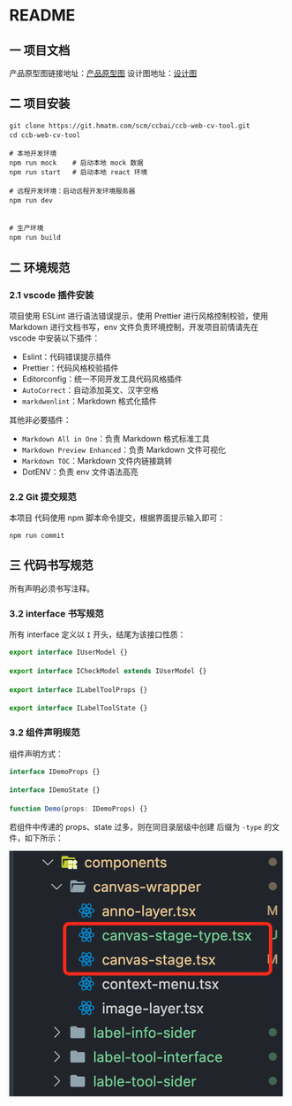 # README

## 一 项目文档

产品原型图链接地址：[产品原型图](https://16eel2.axshare.com)
设计图地址：[设计图](https://lanhuapp.com/url/qjlh7-jp1eQ)

## 二 项目安装

```txt
git clone https://git.hmatm.com/scm/ccbai/ccb-web-cv-tool.git
cd ccb-web-cv-tool

# 本地开发环境
npm run mock    # 启动本地 mock 数据
npm run start   # 启动本地 react 环境

# 远程开发环境：启动远程开发环境服务器
npm run dev


# 生产环境
npm run build
```

## 二 环境规范

### 2.1 vscode 插件安装

项目使用 ESLint 进行语法错误提示，使用 Prettier 进行风格控制校验，使用 Markdown 进行文档书写，env 文件负责环境控制，开发项目前情请先在 vscode 中安装以下插件：

- Eslint：代码错误提示插件
- Prettier：代码风格校验插件
- Editorconfig：统一不同开发工具代码风格插件
- `AutoCorrect`：自动添加英文、汉字空格
- `markdwonlint`：Markdown 格式化插件

其他非必要插件：

- `Markdown All in One`：负责 Markdown 格式标准工具
- `Markdown Preview Enhanced`：负责 Markdown 文件可视化
- `Markdown TOC`：Markdown 文件内链接跳转
- DotENV：负责 env 文件语法高亮

### 2.2 Git 提交规范

本项目 代码使用 npm 脚本命令提交，根据界面提示输入即可：

```txt
npm run commit
```

## 三 代码书写规范

所有声明必须书写注释。

### 3.2 interface 书写规范

所有 interface 定义以 `I` 开头，结尾为该接口性质：

```ts
export interface IUserModel {}

export interface ICheckModel extends IUserModel {}

export interface ILabelToolProps {}

export interface ILabelToolState {}
```

### 3.2 组件声明规范

组件声明方式：

```ts
interface IDemoProps {}

interface IDemoState {}

function Demo(props: IDemoProps) {}
```

若组件中传递的 props、state 过多，则在同目录层级中创建 后缀为 `-type` 的文件，如下所示：

![组件声明过多示例](./docs/images/readme-01.png)
